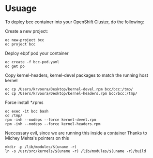 # Usuage
To deploy bcc container into your OpenShift Cluster, do the following:

Create a new project:
```
oc new-project bcc
oc project bcc
```

Deploy ebpf pod your container
```
oc create -f bcc-pod.yaml
oc get po
```

Copy kernel-headers, kernel-devel packages to match the running host kernel
```
oc cp /Users/krvoora/Desktop/kernel-devel.rpm bcc/bcc:/tmp/
oc cp /Users/krvoora/Desktop/kernel-headers.rpm bcc/bcc:/tmp/
```

Force install *.rpms
```
oc exec -it bcc bash
cd /tmp/
rpm -ivh --nodeps --force kernel-devel.rpm
rpm -ivh --nodeps --force kernel-headers.rpm
```

Neccessary evil, since we are running this inside a container
Thanks to Michey Mehta's pointers on this
```
mkdir -p /lib/modules/$(uname -r)
ln -s /usr/src/kernels/$(uname -r) /lib/modules/$(uname -r)/build
```